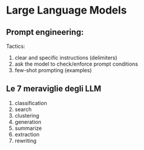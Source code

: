 # Large Language Models

## Prompt engineering:

Tactics:

1. clear and specific instructions (delimiters)
2. ask the model to check/enforce prompt conditions
3. few-shot prompting (examples)

## Le 7 meraviglie degli LLM

1. classification
2. search
3. clustering
4. generation
5. summarize
6. extraction
7. rewriting
